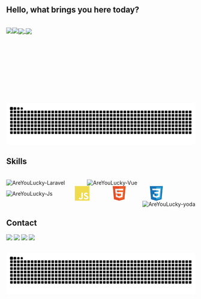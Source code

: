 ## Hello, what brings you here today?
</br>

<a href="#">
  <img height=200 align="center" src="https://my-stats-43gk.vercel.app/api?username=AreYouLucky&show_icons=true&theme=radical&hide=contribs,issues&show=discussions_answered&rank_icon=github&include_all_commits=true&card_width=150" />
</a>

<a href="#">
  <img height=200 align="center" src="https://my-stats-43gk.vercel.app/api/top-langs/?username=AreYouLucky&hide=html,scss,css&langs_count=8&layout=compact&theme=radical&card_width=150" />
</a>


<img align="left" height=202 src="https://github-readme-streak-stats.herokuapp.com/?user=AreYouLucky&theme=radical"/>
<img align="left" height=97 src="https://github-profile-trophy.vercel.app/?username=AreYouLucky&theme=radical&no-frame=true&title=Stars,Followers,Commits&column=-1"/>

![Snake animation](https://github.com/AreYouLucky/AreYouLucky/blob/main/github-contribution-grid-snake.svg)
 
 
 ## Skills
<div style="display: inline_block"><br>
 <img height="40" align="center" alt="AreYouLucky-Laravel" src="https://cdn.jsdelivr.net/gh/devicons/devicon@latest/icons/laravel/laravel-original-wordmark.svg" />
 &nbsp;&nbsp;&nbsp;&nbsp;&nbsp;&nbsp;&nbsp;&nbsp;&nbsp;&nbsp;&nbsp;&nbsp;&nbsp;
 <img height="40" align="center" alt="AreYouLucky-Vue" src="https://cdn.jsdelivr.net/gh/devicons/devicon@latest/icons/vuejs/vuejs-original.svg" />
  &nbsp;&nbsp;&nbsp;&nbsp;&nbsp;&nbsp;&nbsp;&nbsp;&nbsp;&nbsp;&nbsp;&nbsp;&nbsp;
  <img height="40" align="center" alt="AreYouLucky-Js" height="30" width="40" src="https://cdn.jsdelivr.net/gh/devicons/devicon@latest/icons/java/java-original-wordmark.svg">
 &nbsp;&nbsp;&nbsp;&nbsp;&nbsp;&nbsp;&nbsp;&nbsp;&nbsp;&nbsp;&nbsp;&nbsp;&nbsp;
  <img height="40" align="center" alt="AreYouLucky-Js" height="30" width="40" src="https://raw.githubusercontent.com/devicons/devicon/master/icons/javascript/javascript-plain.svg">
 &nbsp;&nbsp;&nbsp;&nbsp;&nbsp;&nbsp;&nbsp;&nbsp;&nbsp;&nbsp;&nbsp;&nbsp;&nbsp;
  <img height="40" align="center" alt="AreYouLucky-HTML" height="30" width="40" src="https://raw.githubusercontent.com/devicons/devicon/master/icons/html5/html5-original.svg">
 &nbsp;&nbsp;&nbsp;&nbsp;&nbsp;&nbsp;&nbsp;&nbsp;&nbsp;&nbsp;&nbsp;&nbsp;&nbsp;
  <img height="40" align="center" alt="AreYouLucky-CSS" height="30" width="40" src="https://raw.githubusercontent.com/devicons/devicon/master/icons/css3/css3-original.svg">
   <img align="right" height="90em" alt="AreYouLucky-yoda" style="z-index:1999"   src="https://i.giphy.com/media/v1.Y2lkPTc5MGI3NjExejdrcjZvZTY0M3JwMzYzaXltdGZ3cjU2amVrZXllMzFiNTQwbjhmZiZlcD12MV9pbnRlcm5hbF9naWZfYnlfaWQmY3Q9Zw/QAsHga1AB6dIGUsui6/giphy.gif">
</div>
  
</br>

## Contact 
<div> 
  <a href="https://www.linkedin.com/in/john-michael-quimbo-cagadas-822269294" target="_blank"><img src="https://img.shields.io/badge/-LinkedIn-%230077B5?style=for-the-badge&logo=linkedin&logoColor=white" target="_blank"></a> 
  <a href="https://x.com/_AreYouLucky" target="_blank"><img src="https://img.shields.io/badge/-Twitter-%23EA4335?style=for-the-badge&logo=youtube&logoColor=white" target="_blank"></a>
  <a href="https://www.instagram.com/_areyoulucky/" target="_blank"><img src="https://img.shields.io/badge/-Instagram-%23E4405F?style=for-the-badge&logo=instagram&logoColor=white" target="_blank"></a>
  <a href = "mailto: johnmichaelcagadas@gmail.com"><img src="https://img.shields.io/badge/-Gmail-%23333?style=for-the-badge&logo=gmail&logoColor=white" target="_blank"></a>
 </br>
</br>
 
  ![Snake animation](https://github.com/AreYouLucky/AreYouLucky/blob/main/github-contribution-grid-snake.svg)
 
</div>
